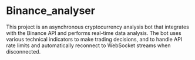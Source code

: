 # Binance_analyser
This project is an asynchronous cryptocurrency analysis bot that integrates with the Binance API and performs real-time data analysis. The bot uses various technical indicators to make trading decisions, and to handle API rate limits and automatically reconnect to WebSocket streams when disconnected.
